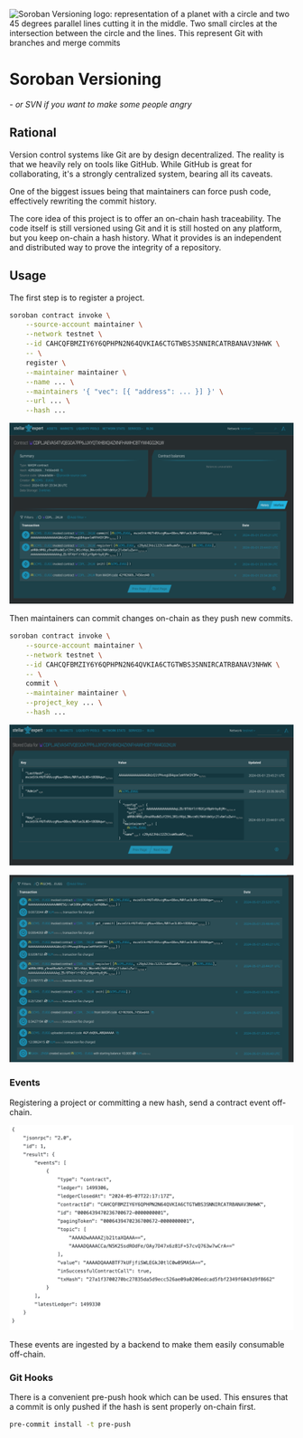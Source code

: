![Soroban Versioning logo: representation of a planet with a circle and two
45 degrees parallel lines cutting it in the middle. Two small circles at the
intersection between the circle and the lines. This represent Git with
branches and merge commits](doc/svn-logo.svg)

# Soroban Versioning

*- or SVN if you want to make some people angry*

## Rational

Version control systems like Git are by design decentralized. The reality is
that we heavily rely on tools like GitHub. While GitHub is great for
collaborating, it's a strongly centralized system, bearing all its caveats.

One of the biggest issues being that maintainers can force push code,
effectively rewriting the commit history.

The core idea of this project is to offer an on-chain hash traceability. The
code itself is still versioned using Git and it is still hosted on any
platform, but you keep on-chain a hash history. What it provides is an
independent and distributed way to prove the integrity of a repository.

## Usage

The first step is to register a project.

```bash
soroban contract invoke \
    --source-account maintainer \
    --network testnet \
    --id CAHCQFBMZIY6Y6QPHPN2N64QVKIA6CTGTWBS3SNNIRCATRBANAV3NHWK \
    -- \
    register \
    --maintainer maintainer \
    --name ... \
    --maintainers '{ "vec": [{ "address": ... }] }' \
    --url ... \
    --hash ...
```

![Contract on-chain](doc/contract.png)

Then maintainers can commit changes on-chain as they push new commits.

```bash
soroban contract invoke \
    --source-account maintainer \
    --network testnet \
    --id CAHCQFBMZIY6Y6QPHPN2N64QVKIA6CTGTWBS3SNNIRCATRBANAV3NHWK \
    -- \
    commit \
    --maintainer maintainer \
    --project_key ... \
    --hash ...
```

![Contract on-chain](doc/storage.png)

![transactions](doc/transactions.png)

### Events

Registering a project or committing a new hash, send a contract event off-chain.

![Contract events off-chain](doc/events.png)

These events are ingested by a backend to make them easily consumable off-chain.

### Git Hooks

There is a convenient pre-push hook which can be used. This ensures that a
commit is only pushed if the hash is sent properly on-chain first.

```bash
pre-commit install -t pre-push
```
